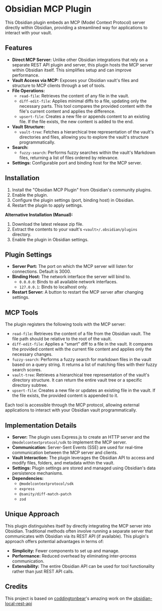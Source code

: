 # Obsidian MCP Plugin

This Obsidian plugin embeds an MCP (Model Context Protocol) server directly within Obsidian, providing a streamlined way for applications to interact with your vault.

## Features

- **Direct MCP Server:** Unlike other Obsidian integrations that rely on a separate REST API plugin and server, this plugin hosts the MCP server within Obsidian itself. This simplifies setup and can improve performance.
- **Vault Access via MCP:** Exposes your Obsidian vault's files and structure to MCP clients through a set of tools.
- **File Operations:**
  - `read-file`: Retrieves the content of any file in the vault.
  - `diff-edit-file`: Applies minimal diffs to a file, updating only the necessary parts. This tool compares the provided content with the file's current content and applies the difference.
  - `upsert-file`: Creates a new file or appends content to an existing file. If the file exists, the new content is added to the end.
- **Vault Structure:**
  - `vault-tree`: Fetches a hierarchical tree representation of the vault's directories and files, allowing you to explore the vault's structure programmatically.
- **Search:**
  - `fuzzy-search`: Performs fuzzy searches within the vault's Markdown files, returning a list of files ordered by relevance.
- **Settings:** Configurable port and binding host for the MCP server.

## Installation

1.  Install the "Obsidian MCP Plugin" from Obsidian's community plugins.
2.  Enable the plugin.
3.  Configure the plugin settings (port, binding host) in Obsidian.
4.  Restart the plugin to apply settings.

**Alternative Installation (Manual):**

1.  Download the latest release zip file.
2.  Extract the contents to your vault's `<vault>/.obsidian/plugins` directory.
3.  Enable the plugin in Obsidian settings.

## Plugin Settings

- **Server Port:** The port on which the MCP server will listen for connections. Default is 3000.
- **Binding Host:** The network interface the server will bind to.
  - `0.0.0.0`: Binds to all available network interfaces.
  - `127.0.0.1`: Binds to localhost only.
- **Restart Server:** A button to restart the MCP server after changing settings.

## MCP Tools

The plugin registers the following tools with the MCP server:

- `read-file`: Retrieves the content of a file from the Obsidian vault. The file path should be relative to the root of the vault.
- `diff-edit-file`: Applies a "smart" diff to a file in the vault. It compares the provided content with the current file content and applies only the necessary changes.
- `fuzzy-search`: Performs a fuzzy search for markdown files in the vault based on a query string. It returns a list of matching files with their fuzzy search scores.
- `vault-tree`: Retrieves a hierarchical tree representation of the vault's directory structure. It can return the entire vault tree or a specific directory subtree.
- `upsert-file`: Creates a new file or updates an existing file in the vault. If the file exists, the provided content is appended to it.

Each tool is accessible through the MCP protocol, allowing external applications to interact with your Obsidian vault programmatically.

## Implementation Details

- **Server:** The plugin uses Express.js to create an HTTP server and the `@modelcontextprotocol/sdk` to implement the MCP server.
- **Communication:** Server-Sent Events (SSE) are used for real-time communication between the MCP server and clients.
- **Vault Interaction:** The plugin leverages the Obsidian API to access and modify files, folders, and metadata within the vault.
- **Settings:** Plugin settings are stored and managed using Obsidian's data persistence mechanisms.
- **Dependencies:**
  - `@modelcontextprotocol/sdk`
  - `express`
  - `@sanity/diff-match-patch`
  - `zod`

## Unique Approach

This plugin distinguishes itself by directly integrating the MCP server into Obsidian. Traditional methods often involve running a separate server that communicates with Obsidian via its REST API (if available). This plugin's approach offers potential advantages in terms of:

- **Simplicity:** Fewer components to set up and manage.
- **Performance:** Reduced overhead by eliminating inter-process communication.
- **Extensibility:** The entire Obsidian API can be used for tool functionality rather than just REST API calls.

## Credits

This project is based on [coddingtonbear](https://github.com/coddingtonbear)'s amazing work on the [obsidian-local-rest-api](https://github.com/coddingtonbear/obsidian-local-rest-api)
